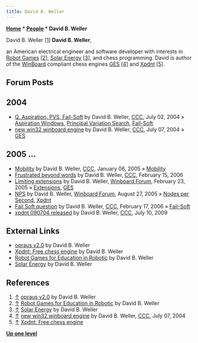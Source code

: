 ```yaml
---
title: David B. Weller
---
```

**[Home](Home "Home") * [People](People "People") * David B. Weller**

[](http://www.opraus.com/) David B. Weller <a id="cite-note-1" href="#cite-ref-1">[1]</a>
**David B. Weller**,

an American electrical engineer and software developer with interests in [Robot Games](Robots "Robots") <a id="cite-note-2" href="#cite-ref-2">[2]</a>, [Solar Energy](https://en.wikipedia.org/wiki/Solar_energy) <a id="cite-note-3" href="#cite-ref-3">[3]</a>, and chess programming.
David is author of the [WinBoard](WinBoard "WinBoard") compliant chess engines [GES](GES "GES") <a id="cite-note-4" href="#cite-ref-4">[4]</a> and [Xpdnt](Xpdnt "Xpdnt") <a id="cite-note-5" href="#cite-ref-5">[5]</a>.

## Forum Posts

## 2004

- [Q. Aspiration, PVS, Fail-Soft](https://www.stmintz.com/ccc/index.php?id=373537) by David B. Weller, [CCC](CCC "CCC"), July 02, 2004 » [Aspiration Windows](Aspiration_Windows "Aspiration Windows"), [Principal Variation Search](Principal_Variation_Search "Principal Variation Search"), [Fail-Soft](Fail-Soft "Fail-Soft")
- [new win32 winboard engine](https://www.stmintz.com/ccc/index.php?id=374619) by David B. Weller, [CCC](CCC "CCC"), July 07, 2004 » [GES](GES "GES")

## 2005 ...

- [Mobility](https://www.stmintz.com/ccc/index.php?id=404397) by David B. Weller, [CCC](CCC "CCC"), January 06, 2005 » [Mobility](Mobility "Mobility")
- [Frustrated beyond words](https://www.stmintz.com/ccc/index.php?id=486866) by David B. Weller, [CCC](CCC "CCC"), February 15, 2006
- [Limiting extensions](http://www.open-aurec.com/wbforum/viewtopic.php?f=4&t=1754&p=8190) by David B. Weller, [Winboard Forum](Computer_Chess_Forums "Computer Chess Forums"), February 23, 2005 » [Extensions](Extensions "Extensions"), [GES](GES "GES")
- [NPS](http://www.open-aurec.com/wbforum/viewtopic.php?f=4&t=3370&p=16850) by David B. Weller, [Winboard Forum](Computer_Chess_Forums "Computer Chess Forums"), August 27, 2005 » [Nodes per Second](Nodes_per_Second "Nodes per Second"), [Xpdnt](Xpdnt "Xpdnt")
- [Fail Soft question](https://www.stmintz.com/ccc/index.php?id=487414) by David B. Weller, [CCC](CCC "CCC"), February 17, 2006 » [Fail-Soft](Fail-Soft "Fail-Soft")
- [xpdnt 090704 released](http://www.talkchess.com/forum/viewtopic.php?t=28889) by David B. Weller, [CCC](CCC "CCC"), July 10, 2009

## External Links

- [opraus v2.0](http://www.opraus.com/) by David B. Weller
- [Xpdnt: Free chess engine](http://www.opraus.com/ai/) by David B. Weller
- [Robot Games for Education in Robotic](http://www.opraus.com/robot-game/) by David B. Weller
- [Solar Energy](http://www.opraus.com/solar.html) by David B. Weller

## References

1. <a id="cite-ref-1" href="#cite-note-1">↑</a> [opraus v2.0](http://www.opraus.com/) by David B. Weller
1. <a id="cite-ref-2" href="#cite-note-2">↑</a> [Robot Games for Education in Robotic](http://www.opraus.com/robot-game/) by David B. Weller
1. <a id="cite-ref-3" href="#cite-note-3">↑</a> [Solar Energy](http://www.opraus.com/solar.html) by David B. Weller
1. <a id="cite-ref-4" href="#cite-note-4">↑</a> [new win32 winboard engine](https://www.stmintz.com/ccc/index.php?id=374619) by David B. Weller, [CCC](CCC "CCC"), July 07, 2004
1. <a id="cite-ref-5" href="#cite-note-5">↑</a> [Xpdnt: Free chess engine](http://www.opraus.com/ai/)

**[Up one level](People "People")**

